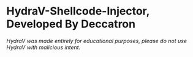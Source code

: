 # HydraV-Shellcode-Injector, Developed By Deccatron

_HydraV was made entirely for educational purposes, please do not use HydraV with malicious intent._
